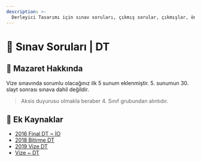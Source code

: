 ```yaml
---
description: >-
  Derleyici Tasarımı için sınav soruları, çıkmış sorular, çıkmışlar, önceki senelerde çıkan sorular
---
```


# 📃 Sınav Soruları \| DT

## 📅 Mazaret Hakkında

Vize sınavında sorumlu olacağınız ilk 5 sunum eklenmiştir. 5. sunumun 30. slayt sonrası sınava dahil değildir.

> Aksis duyurusu olmakla beraber 4. Sınıf grubundan alıntıdır.

## 📂 Ek Kaynaklar

<!--YPackage.YGitbookIntegration-tarafından-otomatik-oluşturulmuştur-->

- [2016 Final DT ~ İO](2016%20Final%20DT%20~%20%C4%B0O.pdf)
- [2018 Bitirme DT](2018%20Bitirme%20DT.pdf)
- [2019 Vize DT](2019%20Vize%20DT.pdf)
- [Vize ~ DT](Vize%20~%20DT.pdf)

<!--YPackage.YGitbookIntegration-tarafından-otomatik-oluşturulmuştur-->
